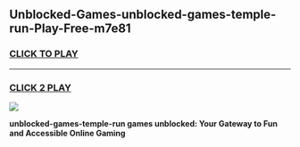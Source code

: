 
## Unblocked-Games-unblocked-games-temple-run-Play-Free-m7e81
<h3>
<a href="https://premium76.site?title=unblocked-games-temple-run&ref=17A">CLICK TO PLAY</a></h3>
<hr>

<h3>
<a href="https://premium76.site?title=unblocked-games-temple-run&ref=17A">CLICK 2 PLAY</a>
  
</h3>

<a href="https://premium76.site?title=unblocked-games-temple-run&ref=17A"><img src="https://clearcache.store/games.png"></a>


**unblocked-games-temple-run games unblocked: Your Gateway to Fun and Accessible Online Gaming**
